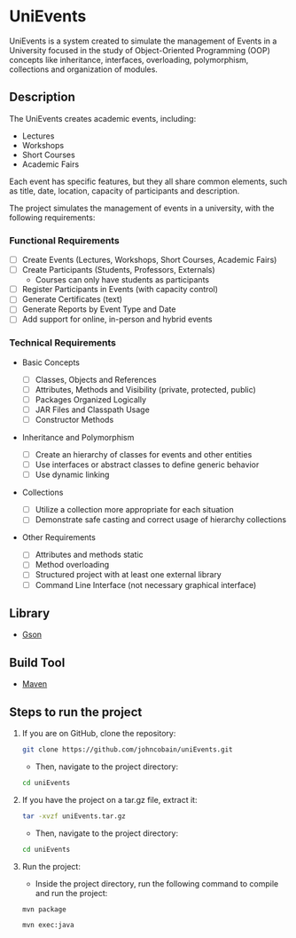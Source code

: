 # UniEvents

UniEvents is a system created to simulate the management of Events in a University focused in the study of Object-Oriented Programming (OOP) concepts like inheritance, interfaces, overloading, polymorphism, collections and organization of modules.

## Description

The UniEvents creates academic events, including:

- Lectures
- Workshops
- Short Courses
- Academic Fairs

Each event has specific features, but they all share common elements, such as title, date, location, capacity of participants and description.

The project simulates the management of events in a university, with the following requirements:

### Functional Requirements

- [ ] Create Events (Lectures, Workshops, Short Courses, Academic Fairs)
- [ ] Create Participants (Students, Professors, Externals)
  - Courses can only have students as participants
- [ ] Register Participants in Events (with capacity control)
- [ ] Generate Certificates (text)
- [ ] Generate Reports by Event Type and Date
- [ ] Add support for online, in-person and hybrid events

### Technical Requirements

- Basic Concepts

  - [ ] Classes, Objects and References
  - [ ] Attributes, Methods and Visibility (private, protected, public)
  - [ ] Packages Organized Logically
  - [ ] JAR Files and Classpath Usage
  - [ ] Constructor Methods

- Inheritance and Polymorphism

  - [ ] Create an hierarchy of classes for events and other entities
  - [ ] Use interfaces or abstract classes to define generic behavior
  - [ ] Use dynamic linking

- Collections

  - [ ] Utilize a collection more appropriate for each situation
  - [ ] Demonstrate safe casting and correct usage of hierarchy collections

- Other Requirements
  - [ ] Attributes and methods static
  - [ ] Method overloading
  - [ ] Structured project with at least one external library
  - [ ] Command Line Interface (not necessary graphical interface)

## Library

- [Gson](https://mvnrepository.com/artifact/com.google.code.gson/gson)

## Build Tool

- [Maven](https://maven.apache.org/)

## Steps to run the project

1. If you are on GitHub, clone the repository:

   ```bash
   git clone https://github.com/johncobain/uniEvents.git
   ```

   - Then, navigate to the project directory:

   ```bash
   cd uniEvents
   ```

2. If you have the project on a tar.gz file, extract it:

   ```bash
   tar -xvzf uniEvents.tar.gz
   ```

   - Then, navigate to the project directory:

   ```bash
   cd uniEvents
   ```

3. Run the project:

   - Inside the project directory, run the following command to compile and run the project:

   ```bash
   mvn package
   ```

   ```bash
   mvn exec:java
   ```
